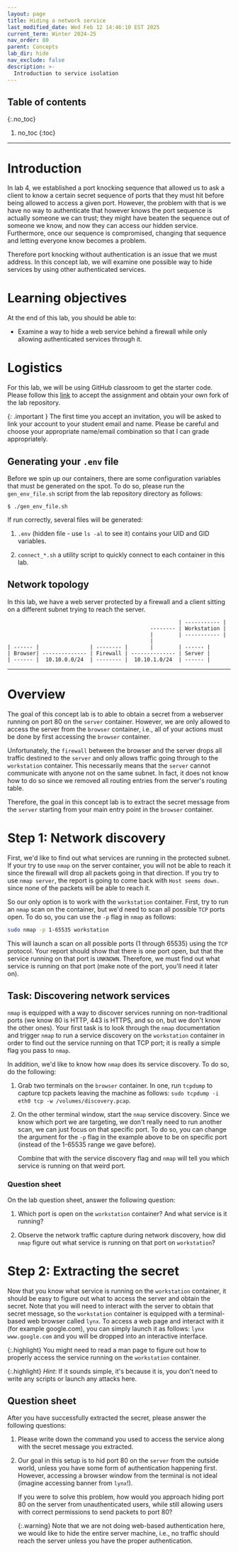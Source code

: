 ```yaml
---
layout: page
title: Hiding a network service
last_modified_date: Wed Feb 12 14:46:10 EST 2025
current_term: Winter 2024-25
nav_order: 80
parent: Concepts
lab_dir: hide
nav_exclude: false
description: >-
  Introduction to service isolation
---
```


## Table of contents
{:.no_toc}

1. no_toc
{:toc}

---

# Introduction

In lab 4, we established a port knocking sequence that allowed us to ask a
client to know a certain secret sequence of ports that they must hit before
being allowed to access a given port. However, the problem with that is we have
no way to authenticate that however knows the port sequence is actually someone
we can trust; they might have beaten the sequence out of someone we know, and
now they can access our hidden service. Furthermore, once our sequence is
compromised, changing that sequence and letting everyone know becomes a
problem.

Therefore port knocking without authentication is an issue that we must
address. In this concept lab, we will examine one possible way to hide services
by using other authenticated services.

# Learning objectives

At the end of this lab, you should be able to:

- Examine a way to hide a web service behind a firewall while only allowing
  authenticated services through it.

# Logistics

For this lab, we will be using GitHub classroom to get the starter code. Please
follow this [link](https://moodle.rose-hulman.edu/mod/url/view.php?id=4783832)
to accept the assignment and obtain your own fork of the lab repository.

{: .important }
The first time you accept an invitation, you will be asked to link your account
to your student email and name. Please be careful and choose your appropriate
name/email combination so that I can grade appropriately.

## Generating your `.env` file

Before we spin up our containers, there are some configuration variables that
must be generated on the spot. To do so, please run the `gen_env_file.sh`
script from the lab repository directory as follows:

```shell
$ ./gen_env_file.sh
```

If run correctly, several files will be generated:

1. `.env` (hidden file - use `ls -al` to see it) contains your UID and GID
   variables.

2. `connect_*.sh` a utility script to quickly connect to each container in this
   lab.


## Network topology

In this lab, we have a web server protected by a firewall and a client sitting
on a different subnet trying to reach the server.

 ```
                                                       | ----------- |
                                              -------- | Workstation |
                                              |        | ----------- |
                                              |
 | ------ |                | -------- |       |        | ------ |
 | Browser| -------------- | Firewall | -------------- | Server |
 | ------ |  10.10.0.0/24  | -------- |  10.10.1.0/24  | ------ |
 ```

---

# Overview

The goal of this concept lab is to able to obtain a secret from a webserver
running on port 80 on the `server` container. However, we are only allowed to
access the server from the `browser` container, i.e., all of your actions must
be done by first accessing the `browser` container.
<!-- The password you obtain will be the key to unlocking the next lab. -->

Unfortunately, the `firewall` between the browser and the server drops all
traffic destined to the `server` and only allows traffic going through to the
`workstation` container. This necessarily means that the `server` cannot
communicate with anyone not on the same subnet. In fact, it does not know how
to do so since we removed all routing entries from the server's routing table.

Therefore, the goal in this concept lab is to extract the secret message from
the `server` starting from your main entry point in the `browser` container.

# Step 1: Network discovery

First, we'd like to find out what services are running in the protected subnet.
If your try to use `nmap` on the server container, you will not be able to
reach it since the firewall will drop all packets going in that direction. If
you try to use `nmap server`, the report is going to come back with `Host seems
down.` since none of the packets will be able to reach it.

So our only option is to work with the `workstation` container. First, try to
run an `nmap` scan on the container, but we'd need to scan all possible `TCP`
ports open. To do so, you can use the `-p` flag in `nmap` as follows:

```sh
sudo nmap -p 1-65535 workstation
```

This will launch a scan on all possible ports (1 through 65535) using the `TCP`
protocol. Your report should show that there is one port open, but that the
service running on that port is `UNKNOWN`. Therefore, we must find out what
service is running on that port (make note of the port, you'll need it later
on).

## Task: Discovering network services

`nmap` is equipped with a way to discover services running on non-traditional
ports (we know 80 is HTTP, 443 is HTTPS, and so on, but we don't know the other
ones). Your first task is to look through the `nmap` documentation and trigger
`nmap` to run a service discovery on the `workstation` container in order to
find out the service running on that TCP port; it is really a simple flag you
pass to `nmap`.

In addition, we'd like to know how `nmap` does its service discovery. To do so,
do the following:

1. Grab two terminals on the `browser` container. In one, run `tcpdump` to
   capture tcp packets leaving the machine as follows: `sudo tcpdump -i eth0
   tcp -w /volumes/discovery.pcap`.

2. On the other terminal window, start the `nmap` service discovery. Since we
   know which port we are targeting, we don't really need to run another scan,
   we can just focus on that specific port. To do so, you can change the
   argument for the `-p` flag in the example above to be on specific port
   (instead of the 1-65535 range we gave before).

   Combine that with the service discovery flag and `nmap` will tell you which
   service is running on that weird port.

### Question sheet

On the lab question sheet, answer the following question:

1. Which port is open on the `workstation` container? And what service is it
   running?

2. Observe the network traffic capture during network discovery, how did `nmap`
   figure out what service is running on that port on `workstation`?

# Step 2: Extracting the secret

Now that you know what service is running on the `workstation` container, it
should be easy to figure out what to access the server and obtain the secret.
Note that you will need to interact with the server to obtain that secret
message, so the `workstation` container is equipped with a terminal-based web
browser called `lynx`. To access a web page and interact with it (for example
google.com), you can simply launch it as follows: `lynx www.google.com` and you
will be dropped into an interactive interface.

{:.highlight}
You might need to read a man page to figure out how to properly access the
service running on the `workstation` container.

{:.highlight}
_Hint_: If it sounds simple, it's because it is, you don't need to write any
scripts or launch any attacks here.

## Question sheet

After you have successfully extracted the secret, please answer the following
questions:

1. Please write down the command you used to access the service along with the
   secret message you extracted.

2. Our goal in this setup is to hid port 80 on the `server` from the outside
   world, unless you have some form of authentication happening first. However,
   accessing a browser window from the terminal is not ideal (imagine accessing
   banner from `lynx`!).

   If you were to solve this problem, how would you approach hiding port 80 on
   the server from unauthenticated users, while still allowing users with
   correct permissions to send packets to port 80?

   {:.warning}
   Note that we are not doing web-based authentication here, we would like to
   hide the entire server machine, i.e., no traffic should reach the server
   unless you have the proper authentication.


